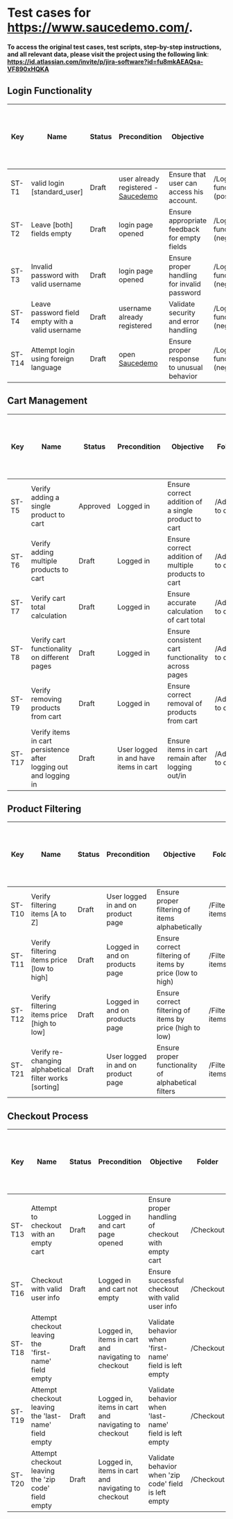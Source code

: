 # Test cases for https://www.saucedemo.com/.


**To access the original test cases, test scripts, step-by-step instructions, and all relevant data, please visit the project using the following link**:
**https://id.atlassian.com/invite/p/jira-software?id=fu8mkAEAQsa-VF890xHQKA**





## Login Functionality

| Key    | Name                                             | Status | Precondition                                                      | Objective                                    | Folder                                  | Priority | Component | Labels                                      | Owner | Estimated Time | Coverage (Issues) | Coverage (Pages) | Test Script (Step-by-Step) - Step | Test Script (Step-by-Step) - Test Data | Test Script (Step-by-Step) - Expected Result | Test Script (Plain Text) |
| ------ | ------------------------------------------------ | ------ | ----------------------------------------------------------------- | -------------------------------------------- | --------------------------------------- | -------- | --------- | ------------------------------------------- | ----- | -------------- | ----------------- | ---------------- | --------------------------------- | -------------------------------------- | -------------------------------------------- | ------------------------ |
| ST-T1  | valid login [standard_user]                      | Draft  | user already registered - [Saucedemo](https://www.saucedemo.com/) | Ensure that user can access his account.     | /Login functionality/Valid (positive)   | High     |           | 712020:25c7327c-b1e2-4c6d-895e-47b3cb7dd418 |       | 00:02          |                   |                  | USERNAME: standard_user           |                                        | PASSAWORD: secret_sauce                      |                          |
| ST-T2  | Leave [both] fields empty                        | Draft  | login page opened                                                 | Ensure appropriate feedback for empty fields | /Login functionality/Invalid (negative) | Normal   |           | 712020:25c7327c-b1e2-4c6d-895e-47b3cb7dd418 |       |                |                   |                  |                                   |                                        |                                              |                          |
| ST-T3  | Invalid password with valid username             | Draft  | login page opened                                                 | Ensure proper handling for invalid password  | /Login functionality/Invalid (negative) | High     |           | 712020:25c7327c-b1e2-4c6d-895e-47b3cb7dd418 |       |                |                   |                  | USERNAME : standard_user          |                                        | PASSWORD EXAMPLE : user1234                  |                          |
| ST-T4  | Leave password field empty with a valid username | Draft  | username already registered                                       | Validate security and error handling         | /Login functionality/Invalid (negative) | Normal   |           | 712020:25c7327c-b1e2-4c6d-895e-47b3cb7dd418 |       |                |                   |                  | USERNAME : standard_user          |                                        |                                              |                          |
| ST-T14 | Attempt login using foreign language             | Draft  | open [Saucedemo](https://www.saucedemo.com/)                      | Ensure proper response to unusual behavior   | /Login functionality/Invalid (negative) | Normal   |           | 712020:25c7327c-b1e2-4c6d-895e-47b3cb7dd418 |       | 00:01          |                   |                  |                                   |                                        |                                              |                          |

## Cart Management

| Key    | Name                                                              | Status   | Precondition                          | Objective                                            | Folder          | Priority | Component | Labels                                      | Owner | Estimated Time | Coverage (Issues) | Coverage (Pages) | Test Script (Step-by-Step) - Step | Test Script (Step-by-Step) - Test Data | Test Script (Step-by-Step) - Expected Result | Test Script (Plain Text) |
| ------ | ----------------------------------------------------------------- | -------- | ------------------------------------- | ---------------------------------------------------- | --------------- | -------- | --------- | ------------------------------------------- | ----- | -------------- | ----------------- | ---------------- | --------------------------------- | -------------------------------------- | -------------------------------------------- | ------------------------ |
| ST-T5  | Verify adding a single product to cart                            | Approved | Logged in                             | Ensure correct addition of a single product to cart  | /Adding to cart | High     |           | 712020:25c7327c-b1e2-4c6d-895e-47b3cb7dd418 |       |                |                   |                  |                                   |                                        |                                              |                          |
| ST-T6  | Verify adding multiple products to cart                           | Draft    | Logged in                             | Ensure correct addition of multiple products to cart | /Adding to cart | High     |           | 712020:25c7327c-b1e2-4c6d-895e-47b3cb7dd418 |       |                |                   |                  |                                   |                                        |                                              |                          |
| ST-T7  | Verify cart total calculation                                     | Draft    | Logged in                             | Ensure accurate calculation of cart total            | /Adding to cart | High     |           | 712020:25c7327c-b1e2-4c6d-895e-47b3cb7dd418 |       |                |                   |                  |                                   |                                        |                                              |                          |
| ST-T8  | Verify cart functionality on different pages                      | Draft    | Logged in                             | Ensure consistent cart functionality across pages    | /Adding to cart | High     |           | 712020:25c7327c-b1e2-4c6d-895e-47b3cb7dd418 |       |                |                   |                  |                                   |                                        |                                              |                          |
| ST-T9  | Verify removing products from cart                                | Draft    | Logged in                             | Ensure correct removal of products from cart         | /Adding to cart | High     |           | 712020:25c7327c-b1e2-4c6d-895e-47b3cb7dd418 |       |                |                   |                  |                                   |                                        |                                              |                          |
| ST-T17 | Verify items in cart persistence after logging out and logging in | Draft    | User logged in and have items in cart | Ensure items in cart remain after logging out/in     | /Adding to cart | High     |           | 712020:25c7327c-b1e2-4c6d-895e-47b3cb7dd418 |       |                |                   |                  |                                   |                                        |                                              |                          |

## Product Filtering

| Key    | Name                                                   | Status | Precondition                       | Objective                                                | Folder           | Priority | Component | Labels                                      | Owner | Estimated Time | Coverage (Issues) | Coverage (Pages) | Test Script (Step-by-Step) - Step | Test Script (Step-by-Step) - Test Data | Test Script (Step-by-Step) - Expected Result | Test Script (Plain Text) |
| ------ | ------------------------------------------------------ | ------ | ---------------------------------- | -------------------------------------------------------- | ---------------- | -------- | --------- | ------------------------------------------- | ----- | -------------- | ----------------- | ---------------- | --------------------------------- | -------------------------------------- | -------------------------------------------- | ------------------------ |
| ST-T10 | Verify filtering items [A to Z]                        | Draft  | User logged in and on product page | Ensure proper filtering of items alphabetically          | /Filtering items | Normal   |           | 712020:25c7327c-b1e2-4c6d-895e-47b3cb7dd418 |       |                |                   |                  |                                   |                                        |                                              |                          |
| ST-T11 | Verify filtering items price [low to high]             | Draft  | Logged in and on products page     | Ensure correct filtering of items by price (low to high) | /Filtering items | Normal   |           | 712020:25c7327c-b1e2-4c6d-895e-47b3cb7dd418 |       |                |                   |                  |                                   |                                        |                                              |                          |
| ST-T12 | Verify filtering items price [high to low]             | Draft  | Logged in and on products page     | Ensure correct filtering of items by price (high to low) | /Filtering items | Normal   |           | 712020:25c7327c-b1e2-4c6d-895e-47b3cb7dd418 |       |                |                   |                  |                                   |                                        |                                              |                          |
| ST-T21 | Verify re-changing alphabetical filter works [sorting] | Draft  | User logged in and on product page | Ensure proper functionality of alphabetical filters      | /Filtering items | Normal   |           | 712020:25c7327c-b1e2-4c6d-895e-47b3cb7dd418 |       |                |                   |                  |                                   |                                        |                                              |                          |

## Checkout Process

| Key    | Name                                                  | Status | Precondition                                        | Objective                                               | Folder    | Priority | Component | Labels                                      | Owner | Estimated Time | Coverage (Issues) | Coverage (Pages) | Test Script (Step-by-Step) - Step | Test Script (Step-by-Step) - Test Data | Test Script (Step-by-Step) - Expected Result | Test Script (Plain Text) |
| ------ | ----------------------------------------------------- | ------ | --------------------------------------------------- | ------------------------------------------------------- | --------- | -------- | --------- | ------------------------------------------- | ----- | -------------- | ----------------- | ---------------- | --------------------------------- | -------------------------------------- | -------------------------------------------- | ------------------------ |
| ST-T13 | Attempt to checkout with an empty cart                | Draft  | Logged in and cart page opened                      | Ensure proper handling of checkout with empty cart      | /Checkout | High     |           | 712020:25c7327c-b1e2-4c6d-895e-47b3cb7dd418 |       |                |                   |                  |                                   |                                        |                                              |                          |
| ST-T16 | Checkout with valid user info                         | Draft  | Logged in and cart not empty                        | Ensure successful checkout with valid user info         | /Checkout | High     |           | 712020:25c7327c-b1e2-4c6d-895e-47b3cb7dd418 |       |                |                   |                  |                                   |                                        |                                              |                          |
| ST-T18 | Attempt checkout leaving the 'first-name' field empty | Draft  | Logged in, items in cart and navigating to checkout | Validate behavior when 'first-name' field is left empty | /Checkout | Normal   |           | 712020:25c7327c-b1e2-4c6d-895e-47b3cb7dd418 |       | 00:02          |                   |                  |                                   |                                        |                                              |                          |
| ST-T19 | Attempt checkout leaving the 'last-name' field empty  | Draft  | Logged in, items in cart and navigating to checkout | Validate behavior when 'last-name' field is left empty  | /Checkout | Normal   |           | 712020:25c7327c-b1e2-4c6d-895e-47b3cb7dd418 |       |                |                   |                  |                                   |                                        |                                              |                          |
| ST-T20 | Attempt checkout leaving the 'zip code' field empty   | Draft  | Logged in, items in cart and navigating to checkout | Validate behavior when 'zip code' field is left empty   | /Checkout | High     |           | 712020:25c7327c-b1e2-4c6d-895e-47b3cb7dd418 |       |                |                   |                  |                                   |                                        |                                              |                          |
